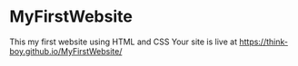 # MyFirstWebsite
This my first website using HTML and CSS
Your site is live at https://think-boy.github.io/MyFirstWebsite/
